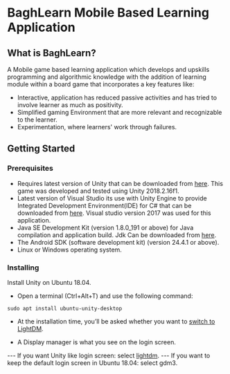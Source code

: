 # BaghLearn Mobile Based Learning Application
## What is BaghLearn? ##
A Mobile game based learning application which develops and upskills programming and algorithmic knowledge with the addition of learning module within a board game that incorporates a key features like:
* Interactive, application has reduced passive activities and has tried to involve learner as much as positivity.
* Simplified gaming Environment that are more relevant and recognizable to the learner.
* Experimentation, where learners' work through failures.

## Getting Started

### Prerequisites

* Requires latest version of Unity that can be downloaded from [here](https://unity3d.com/get-unity/download). This game was developed and tested using Unity 2018.2.16f1.
* Latest version of Visual Studio its use with Unity Engine to provide Integrated Development Environment(IDE) for C# that can be downloaded from [here](https://visualstudio.microsoft.com/downloads/). Visual studio version 2017 was used for this application.
* Java SE Development Kit (version 1.8.0_191 or above) for Java compilation and application build. Jdk Can be downloaded from [here](https://www.oracle.com/java/technologies/javase/javase-jdk8-downloads.html).
* The Android SDK (software development kit) (version 24.4.1 or above).
* Linux or Windows operating system.

### Installing

Install Unity on Ubuntu 18.04.

* Open a terminal (Ctrl+Alt+T) and use the following command:
```
sudo apt install ubuntu-unity-desktop
```
* At the installation time, you’ll be asked whether you want to [switch to LightDM](https://itsfoss.com/switch-gdm-and-lightdm-in-ubuntu-14-04/).

* A Display manager is what you see on the login screen.

--- If you want Unity like login screen: select [lightdm](https://wiki.ubuntu.com/LightDM).
--- If you want to keep the default login screen in Ubuntu 18.04: select gdm3.
